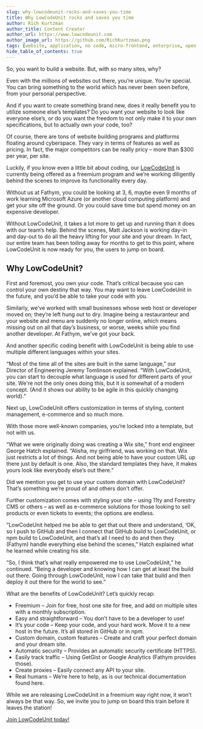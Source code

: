 ```yaml
---
slug: why-lowcodeunit-rocks-and-saves-you-time
title: Why LowCodeUnit rocks and saves you time
author: Rich Kurtzman
author_title: Content Creator
author_url: https://www.lowcodeunit.com
author_image_url: https://github.com/RichKurtzman.png
tags: [website, application, no code, micro-frontend, enterprise, open source]
hide_table_of_contents: true
---
```



So, you want to build a website. But, with so many sites, why? 

Even with the millions of websites out there, you’re unique. You’re special. You can bring something to the world which has never been seen before, from your personal perspective. 

And if you want to create something brand new, does it really benefit you to utilize someone else’s templates? Do you want your website to look like everyone else’s, or do you want the freedom to not only make it to your own specifications, but to actually own your code, too?

Of course, there are tons of website building programs and platforms floating around cyberspace. They vary in terms of features as well as pricing. In fact, the major competitors can be really pricy – more than $300 per year, per site. 

Luckily, if you know even a little bit about coding, our [LowCodeUnit](https://www.lowcodeunit.com) is currently being offered as a freemium program and we’re working diligently behind the scenes to improve its functionality every day.

Without us at Fathym, you could be looking at 3, 6, maybe even 9 months of work learning Microsoft Azure (or another cloud computing platform) and get your site off the ground. Or you could save time but spend money on an expensive developer. 

Without LowCodeUnit, it takes a lot more to get up and running than it does with our team’s help. 
Behind the scenes, Matt Jackson is working day-in and day-out to do all the heavy lifting for your site and your dream. In fact, our entire team has been toiling away for months to get to this point, where LowCodeUnit is now ready for you, the users to jump on board. 

## Why LowCodeUnit? 

First and foremost, you own your code. That’s critical because you can control your own destiny that way. You may want to leave LowCodeUnit in the future, and you’d be able to take your code with you. 

Similarly, we’ve worked with small businesses whose web host or developer moved on; they’re left hung out to dry. Imagine being a restauranteur and your website and menu are suddenly no longer online, which means missing out on all that day’s business, or worse, weeks while you find another developer. At Fathym, we’ve got your back. 

And another specific coding benefit with LowCodeUnit is being able to use multiple different languages within your sites.

“Most of the time all of the sites are built in the same language,” our Director of Engineering Jeremy Tomlinson explained. “With LowCodeUnit, you can start to decouple what language is used for different parts of your site. We're not the only ones doing this, but it is somewhat of a modern concept. (And it shows our ability to be agile in this quickly changing world).”

Next up, LowCodeUnit offers customization in terms of styling, content management, e-commerce and so much more. 

With those more well-known companies, you’re locked into a template, but not with us. 

“What we were originally doing was creating a Wix site,” front end engineer George Hatch explained. “Alisha, my girlfriend, was working on that. Wix just restricts a lot of things. And not being able to have your custom URL up there just by default is one. Also, the standard templates they have, it makes yours look like everybody else’s out there.”

Did we mention you get to use your custom domain with LowCodeUnit? That’s something we’re proud of and others don’t offer. 

Further customization comes with styling your site – using 11ty and Forestry CMS or others – as well as e-commerce solutions for those looking to sell products or even tickets to events; the options are endless.

“LowCodeUnit helped me be able to get that out there and understand, ‘OK, so I push to GitHub and then I connect that GitHub build to LowCodeUnit, or npm build to LowCodeUnit, and that’s all I need to do and then they (Fathym) handle everything else behind the scenes,” Hatch explained what he learned while creating his site.

“So, I think that’s what really empowered me to use LowCodeUnit,” he continued. “Being a developer and knowing how I can get at least the build out there. Going through LowCodeUnit, now I can take that build and then deploy it out there for the world to see.”

What are the benefits of LowCodeUnit? Let’s quickly recap:
-	Freemium – Join for free, host one site for free, and add on multiple sites with a monthly subscription.
-	Easy and straightforward – You don’t have to be a developer to use!
-	It’s your code – Keep your code, and your hard work. Move it to a new host in the future. It’s all stored in GitHub or in npm. 
-	Custom domain, custom features – Create and craft your perfect domain and your dream site. 
-	Automatic security – Provides an automatic security certificate (HTTPS).
-	Easily track traffic – Using GetGist or Google Analytics (Fathym provides those).
-	Create proxies – Easily connect any API to your site.
-	Real humans – We’re here to help, as is our technical documentation found here.

While we are releasing LowCodeUnit in a freemium way right now, it won’t always be that way. So, we invite you to jump on board this train before it leaves the station!

[Join LowCodeUnit today!](https://www.lowcodeunit.com/dashboard/create-project) 

